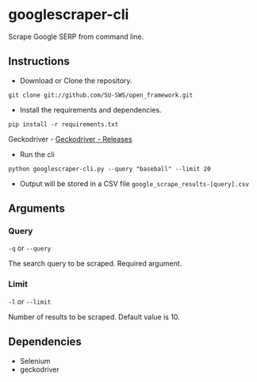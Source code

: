 # googlescraper-cli
Scrape Google SERP from command line.

## Instructions
* Download or Clone the repository.
```commandline
git clone git://github.com/SU-SWS/open_framework.git
```
* Install the requirements and dependencies.
```commandline
pip install -r requirements.txt
```
Geckodriver - [Geckodriver - Releases](https://github.com/mozilla/geckodriver/releases)
* Run the cli
```commandline
python googlescraper-cli.py --query "baseball" --limit 20
```
* Output will be stored in a CSV file `google_scrape_results-[query].csv`

## Arguments
### Query
`-q` or `--query`

The search query to be scraped. Required argument.

### Limit
`-l` or `--limit`

Number of results to be scraped. Default value is 10.

## Dependencies
* Selenium
* geckodriver
